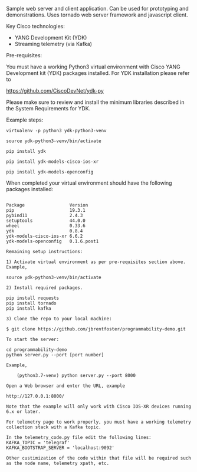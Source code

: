 Sample web server and client application.  Can be used for prototyping and demonstrations.  Uses tornado web server framework and javascript client.

Key Cisco technologies:
- YANG Development Kit (YDK)
- Streaming telemetry (via Kafka)

Pre-requisites:

You must have a working Python3 virtual environment with Cisco YANG Development kit (YDK) packages installed.  For YDK installation please refer to

https://github.com/CiscoDevNet/ydk-py

Please make sure to review and install the minimum libraries described in the System Requirements for YDK.

Example steps:

`virtualenv -p python3 ydk-python3-venv`

`source ydk-python3-venv/bin/activate`

`pip install ydk`

`pip install ydk-models-cisco-ios-xr`

`pip install ydk-models-openconfig`

When completed your virtual environment should have the following packages installed:

```(test-ydk-venv)$ pip list

Package                 Version
pip                     19.3.1
pybind11                2.4.3
setuptools              44.0.0
wheel                   0.33.6
ydk                     0.8.4
ydk-models-cisco-ios-xr 6.6.2
ydk-models-openconfig   0.1.6.post1

Remaining setup instructions:

1) Activate virtual environment as per pre-requisites section above.  Example,

source ydk-python3-venv/bin/activate

2) Install required packages.

pip install requests
pip install tornado
pip install kafka

3) Clone the repo to your local machine:

$ git clone https://github.com/jbrentfoster/programmability-demo.git

To start the server:

cd programmability-demo
python server.py --port [port number]

Example,

    (python3.7-venv) python server.py --port 8000
    
Open a Web browser and enter the URL, example

http://127.0.0.1:8000/

Note that the example will only work with Cisco IOS-XR devices running 6.x or later.

For telemetry page to work properly, you must have a working telemetry collection stack with a Kafka topic.

In the telemetry_code.py file edit the following lines:
KAFKA_TOPIC = 'telegraf'
KAFKA_BOOTSTRAP_SERVER = 'localhost:9092'

Other custimization of the code within that file will be required such as the node name, telemetry xpath, etc.